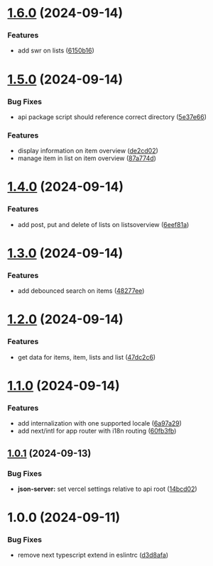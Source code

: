 # [1.6.0](https://github.com/eslook/list-it-2024/compare/v1.5.0...v1.6.0) (2024-09-14)


### Features

* add swr on lists ([6150b16](https://github.com/eslook/list-it-2024/commit/6150b16fb156d7dc3c27176d8adc5a77fcb0ea06))

# [1.5.0](https://github.com/eslook/list-it-2024/compare/v1.4.0...v1.5.0) (2024-09-14)


### Bug Fixes

* api package script should reference correct directory ([5e37e66](https://github.com/eslook/list-it-2024/commit/5e37e668fff453f206379ad4169b3ede4a77f67a))


### Features

* display information on item overview ([de2cd02](https://github.com/eslook/list-it-2024/commit/de2cd024e1d356e31130c37dbdab08de5b16ca8b))
* manage item in list on item overview ([87a774d](https://github.com/eslook/list-it-2024/commit/87a774d5e792d05b10ba80818f8e6b5d8c86d653))

# [1.4.0](https://github.com/eslook/list-it-2024/compare/v1.3.0...v1.4.0) (2024-09-14)


### Features

* add post, put and delete of lists on listsoverview ([6eef81a](https://github.com/eslook/list-it-2024/commit/6eef81a4805b762217c1966aa752feb5fc0b7012))

# [1.3.0](https://github.com/eslook/list-it-2024/compare/v1.2.0...v1.3.0) (2024-09-14)


### Features

* add debounced search on items ([48277ee](https://github.com/eslook/list-it-2024/commit/48277ee8d1f86a78c160fc93f4e7f45507495a96))

# [1.2.0](https://github.com/eslook/list-it-2024/compare/v1.1.0...v1.2.0) (2024-09-14)


### Features

* get data for items, item, lists and list ([47dc2c6](https://github.com/eslook/list-it-2024/commit/47dc2c6feea468e7ada7a37b6c3b33c07994ec89))

# [1.1.0](https://github.com/eslook/list-it-2024/compare/v1.0.1...v1.1.0) (2024-09-14)


### Features

* add internalization with one supported locale ([6a97a29](https://github.com/eslook/list-it-2024/commit/6a97a29b6755fe8d412b55310748e3c742dd60d6))
* add next/intl for app router with i18n routing ([60fb3fb](https://github.com/eslook/list-it-2024/commit/60fb3fb211e70ea2c54356a9f8d064ea855d1b1d))

## [1.0.1](https://github.com/eslook/list-it-2024/compare/v1.0.0...v1.0.1) (2024-09-13)


### Bug Fixes

* **json-server:** set vercel settings relative to api root ([14bcd02](https://github.com/eslook/list-it-2024/commit/14bcd027fb75dfc495fb1bb77350be479cf4a538))

# 1.0.0 (2024-09-11)


### Bug Fixes

* remove next typescript extend in eslintrc ([d3d8afa](https://github.com/eslook/list-it-2024/commit/d3d8afa5a7aa9b460ac8c1cdde2bcbeb40319d15))
